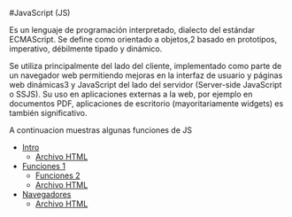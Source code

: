 #JavaScript (JS)

Es un lenguaje de programación interpretado, dialecto del estándar ECMAScript. Se define como orientado a objetos,2​ basado en prototipos, imperativo, débilmente tipado y dinámico.

Se utiliza principalmente del lado del cliente, implementado como parte de un navegador web permitiendo mejoras en la interfaz de usuario y páginas web dinámicas3​ y JavaScript del lado del servidor (Server-side JavaScript o SSJS). Su uso en aplicaciones externas a la web, por ejemplo en documentos PDF, aplicaciones de escritorio (mayoritariamente widgets) es también significativo.


A continuacion muestras algunas funciones de JS
- [Intro](https://github.com/aldodanielle/Full-stack-WEB/blob/main/Front-end/JavaScript/JS/1-Intro.js)
   - [Archivo HTML](https://github.com/aldodanielle/Full-stack-WEB/blob/main/Front-end/JavaScript/JS/1-Intro.html) 
- [Funciones  1](https://github.com/aldodanielle/Full-stack-WEB/blob/main/Front-end/JavaScript/JS/2-funciones.js)
   - [Funciones 2](https://github.com/aldodanielle/Full-stack-WEB/blob/main/Front-end/JavaScript/JS/2.1-Funciones-Asincronas.js)
   - [Archivo HTML](https://github.com/aldodanielle/Full-stack-WEB/blob/main/Front-end/JavaScript/JS/2-funciones.html) 
- [Navegadores](https://github.com/aldodanielle/Full-stack-WEB/blob/main/Front-end/JavaScript/JS/3-Navegador.html)
   - [Archivo HTML](https://github.com/aldodanielle/Full-stack-WEB/blob/main/Front-end/JavaScript/JS/3-Navegador.html)  
